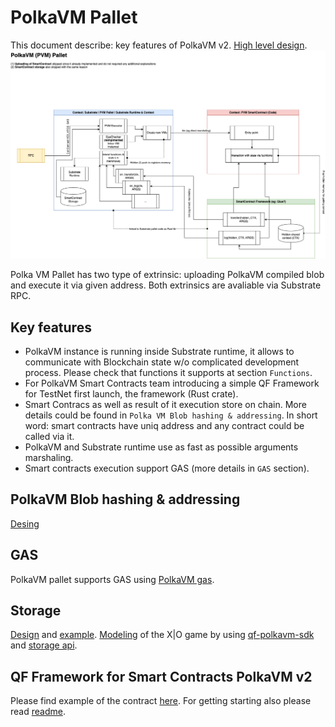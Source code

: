 # PolkaVM Pallet

This document describe: key features of PolkaVM v2.
[High level design](https://github.com/QuantumFusion-network/spec/blob/main/docs/PolkaVM/PolkaVMv2.drawio).
![alt text](docs/PolkaVM/PolkaVMv2.drawio.png)

Polka VM Pallet has two type of extrinsic: uploading PolkaVM compiled blob and execute it via given address.
Both extrinsics are avaliable via Substrate RPC.

## Key features

- PolkaVM instance is running inside Substrate runtime, it allows to communicate
with Blockchain state w/o complicated development process. Please check that
functions it supports at section `Functions`.
- For PolkaVM Smart Contracts team introducing a simple QF Framework for TestNet first launch, the framework (Rust crate).
- Smart Contracs as well as result of it execution store on chain. More details
could be found in `Polka VM Blob hashing & addressing`. In short word: smart contracts have uniq address and any contract could be called via it.
- PolkaVM and Substrate runtime use as fast as possible arguments marshaling.
- Smart contracts execution support GAS (more details in `GAS` section).

## PolkaVM Blob hashing & addressing
[Desing](https://github.com/QuantumFusion-network/spec/blob/main/docs/PolkaVM/blob_hashing_addressing.md)

## GAS
PolkaVM pallet supports GAS using [PolkaVM gas](https://github.com/paritytech/polkavm).

## Storage
[Design](https://github.com/QuantumFusion-network/spec/blob/main/docs/PolkaVM/smart_contract_storage.md) and [example](https://github.com/QuantumFusion-network/qf-polkavm-sdk/blob/main/examples/example-smart-contract/src/main.rs).
[Modeling](https://github.com/QuantumFusion-network/spec/blob/main/docs/PolkaVM/qfPolkaVM-X_O_game_modeling.md) of the X|O game by using [qf-polkavm-sdk](https://github.com/QuantumFusion-network/qf-polkavm-sdk/tree/main) and [storage api](https://github.com/QuantumFusion-network/qf-polkavm-sdk/blob/main/src/lib.rs#L145).

## QF Framework for Smart Contracts PolkaVM v2
Please find example of the contract [here](https://github.com/QuantumFusion-network/qf-polkavm-sdk/blob/main/examples/example-smart-contract/src/main.rs). For getting starting also please read [readme](https://github.com/QuantumFusion-network/qf-polkavm-sdk/blob/main/README.md).

